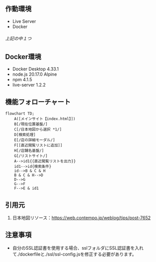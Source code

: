 ## 作動環境
- Live Server
- Docker
###### 上記の中１つ

## Docker環境
- Docker Desktop 4.33.1
- node.js 20.17.0 Alpine
- npm 4.1.5
- live-server 1.2.2

## 機能フォローチャート
```mermaid
flowchart TD;
    A([メインサイト【index.html】])
    B[/現在位置基盤/]
    C[/日本地図から選択 *1/]
    D[検索処理]
    E[/店の詳細モーダル/]
    F[[直近閲覧リストに追加]]
    H[/店舗名基盤/]
    G[/リストサイト/]
    A-->id1{{直近閲覧リストを出力}}
    id1-->id{検索条件}
    id-->B & C & H
    B & C & H-->D
    D-->G
    G-->F
    F-->E & id1
```


## 引用元
1. 日本地図リソース：https://web.contempo.jp/weblog/tips/post-7652

## 注意事項
- 自分のSSL認証書を使用する場合、sslフォルダにSSL認証書を入れて./dockerfileと./ssl/ssl-config.jsを修正する必要があります。
